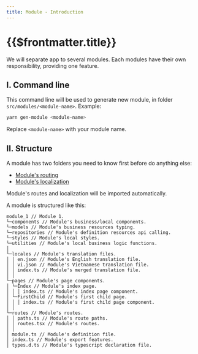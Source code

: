 ```yaml
---
title: Module - Introduction
---
```


# {{$frontmatter.title}}

We will separate app to several modules. Each modules have their own responsibility, providing one feature.

## I. Command line

This command line will be used to generate new module, in folder `src/modules/<module-name>`. Example:

```sh
yarn gen-module <module-name>
```

Replace `<module-name>` with your module name.

## II. Structure

A module has two folders you need to know first before do anything else:

- [Module's routing](/module/routing)
- [Module's localization](/module/localization)

Module's routes and localization will be imported automatically.

A module is structured like this:

```
module_1 // Module 1.
└─components // Module's business/local components.
└─models // Module's business resources typing.
└─repositories // Module's definition resources api calling.
└─styles // Module's local styles.
└─utilities // Module's local business logic functions.
│
└─locales // Module's translation files.
│ │ en.json // Module's English translation file.
│ │ vi.json // Module's Vietnamese translation file.
│ │ index.ts // Module's merged translation file.
│ │
└─pages // Module's page components.
│ └─Index // Module's index page.
│ │ │ index.ts // Module's index page component.
│ └─FirstChild // Module's first child page.
│ │ │ index.ts // Module's first child page component.
│ │
└─routes // Module's routes.
│ │ paths.ts // Module's route paths.
│ │ routes.tsx // Module's routes.
│ │
│ module.ts // Module's definition file.
│ index.ts // Module's export features.
│ types.d.ts // Module's typescript declaration file.
```
